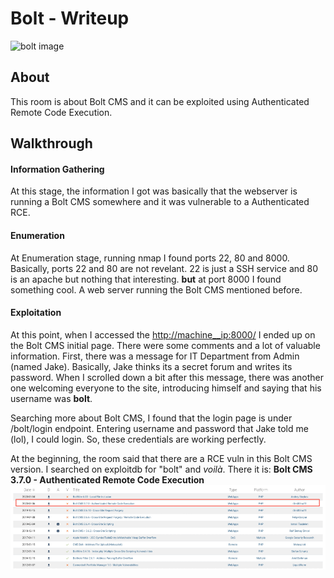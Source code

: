 # Bolt - Writeup
![bolt image](https://tryhackme-images.s3.amazonaws.com/room-icons/d2a747d195d4607cfd296eb2cffb7af1.png)

## About
This room is about Bolt CMS and it can be exploited using Authenticated Remote Code Execution.


## Walkthrough

#### Information Gathering
At this stage, the information I got was basically that the webserver is running a Bolt CMS somewhere and it was vulnerable to a Authenticated RCE.

#### Enumeration 
At Enumeration stage, running nmap I found ports 22, 80 and 8000.
Basically, ports 22 and 80 are not revelant.
22 is just a SSH service and 80 is an apache but nothing that interesting.
**but** at port 8000 I found something cool. A web server running the Bolt CMS mentioned before.

#### Exploitation
At this point, when I accessed the <http://machine__ip:8000/> I ended up on the Bolt CMS initial page. There were some comments and a lot of valuable information. 
First, there was a message for IT Department from Admin (named Jake). Basically, Jake thinks its a secret forum and writes its password.
When I scrolled down a bit after this message, there was another one welcoming everyone to the site, introducing himself and saying that his username was **bolt**. 

Searching more about Bolt CMS, I found that the login page is under /bolt/login endpoint. Entering username and password that Jake told me (lol), I could login. So, these credentials are working perfectly.

At the beginning, the room said that there are a RCE vuln in this Bolt CMS version. I searched on exploitdb for "bolt" and *voilà*. There it is:
**Bolt CMS 3.7.0 - Authenticated Remote Code Execution**
![Bolt CMS 3.7.0 - Authenticated Remote Code Execution](./imgs/exploitdb-bolt-rectangle.png)

